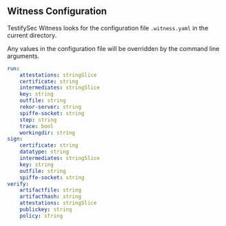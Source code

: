 ## Witness Configuration

TestifySec Witness looks for the configuration file `.witness.yaml` in the current directory.

Any values in the configuration file will be overridden by the command line arguments.

```yaml
run:
    attestations: stringSlice
    certificate: string
    intermediates: stringSlice
    key: string
    outfile: string
    rekor-server: string
    spiffe-socket: string
    step: string
    trace: bool
    workingdir: string
sign:
    certificate: string
    datatype: string
    intermediates: stringSlice
    key: string
    outfile: string
    spiffe-socket: string
verify:
    artifactfile: string
    artifacthash: string
    attestations: stringSlice
    publickey: string
    policy: string
```
